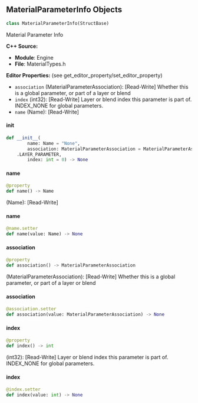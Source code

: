 ## MaterialParameterInfo Objects

```python
class MaterialParameterInfo(StructBase)
```

Material Parameter Info

**C++ Source:**

- **Module**: Engine
- **File**: MaterialTypes.h

**Editor Properties:** (see get_editor_property/set_editor_property)

- ``association`` (MaterialParameterAssociation):  [Read-Write] Whether this is a global parameter, or part of a layer or blend
- ``index`` (int32):  [Read-Write] Layer or blend index this parameter is part of. INDEX_NONE for global parameters.
- ``name`` (Name):  [Read-Write]

<a id="unreal.MaterialParameterInfo.__init__"></a>

#### __init__

```python
def __init__(
        name: Name = "None",
        association: MaterialParameterAssociation = MaterialParameterAssociation
    .LAYER_PARAMETER,
        index: int = 0) -> None
```

<a id="unreal.MaterialParameterInfo.name"></a>

#### name

```python
@property
def name() -> Name
```

(Name):  [Read-Write]

<a id="unreal.MaterialParameterInfo.name"></a>

#### name

```python
@name.setter
def name(value: Name) -> None
```

<a id="unreal.MaterialParameterInfo.association"></a>

#### association

```python
@property
def association() -> MaterialParameterAssociation
```

(MaterialParameterAssociation):  [Read-Write] Whether this is a global parameter, or part of a layer or blend

<a id="unreal.MaterialParameterInfo.association"></a>

#### association

```python
@association.setter
def association(value: MaterialParameterAssociation) -> None
```

<a id="unreal.MaterialParameterInfo.index"></a>

#### index

```python
@property
def index() -> int
```

(int32):  [Read-Write] Layer or blend index this parameter is part of. INDEX_NONE for global parameters.

<a id="unreal.MaterialParameterInfo.index"></a>

#### index

```python
@index.setter
def index(value: int) -> None
```

<a id="unreal.ParameterChannelNames"></a>